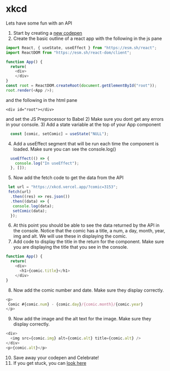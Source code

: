 # xkcd

Lets have some fun with an API
1) Start by creating a [new codepen](https://codepen.io/)
2) Create the basic outline of a react app with the following in the js pane
```js
import React, { useState, useEffect } from "https://esm.sh/react";
import ReactDOM from "https://esm.sh/react-dom/client";

function App() {
  return(
    <div>
    </div>
}
const root = ReactDOM.createRoot(document.getElementById("root"));
root.render(<App />);
```
and the following in the html pane
```
<div id="root"></div>
```
and set the JS Preprocessor to Babel
2) Make sure you dont get any errors in your console.
3) Add a state variable at the top of your App component
```js
  const [comic, setComic] = useState("NULL");
```
4) Add a useEffect segment that will be run each time the component is loaded. Make sure you can see the console.log()
```js
  useEffect(() => {
    console.log("In useEffect");
  }, []);
```
5) Now add the fetch code to get the data from the API
```js
 let url = "https://xkcd.vercel.app/?comic=3153";
 fetch(url)
  .then((res) => res.json())
  .then((data) => {
   console.log(data);
   setComic(data);
  });
```
6) At this point you should be able to see the data returned by the API in the console.
Notice that the comic has a title, a num, a day, month, year, img and alt.
We will use these in displaying the comic.
7) Add code to display the title in the return for the component.  Make sure you are displaying the title that you see in the console.
```js
function App() {
  return(
    <div>
      <h1>{comic.title}</h1>
    </div>
}
```
8) Now add the comic number and date.  Make sure they display correctly.
```js
<p>
 Comic #{comic.num} - {comic.day}/{comic.month}/{comic.year}
</p>
```
9) Now add the image and the alt text for the image.  Make sure they display correctly.
```js
<div>
  <img src={comic.img} alt={comic.alt} title={comic.alt} />
</div>
<p>{comic.alt}</p>
```
10) Save away your codepen and Celebrate!
11) If you get stuck, you can [look here]("https://codepen.io/mjcleme/pen/JoGrZRq")
